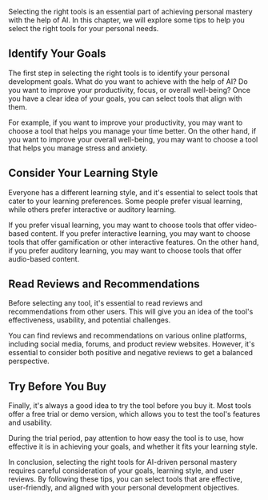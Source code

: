 

Selecting the right tools is an essential part of achieving personal mastery with the help of AI. In this chapter, we will explore some tips to help you select the right tools for your personal needs.

Identify Your Goals
-------------------

The first step in selecting the right tools is to identify your personal development goals. What do you want to achieve with the help of AI? Do you want to improve your productivity, focus, or overall well-being? Once you have a clear idea of your goals, you can select tools that align with them.

For example, if you want to improve your productivity, you may want to choose a tool that helps you manage your time better. On the other hand, if you want to improve your overall well-being, you may want to choose a tool that helps you manage stress and anxiety.

Consider Your Learning Style
----------------------------

Everyone has a different learning style, and it's essential to select tools that cater to your learning preferences. Some people prefer visual learning, while others prefer interactive or auditory learning.

If you prefer visual learning, you may want to choose tools that offer video-based content. If you prefer interactive learning, you may want to choose tools that offer gamification or other interactive features. On the other hand, if you prefer auditory learning, you may want to choose tools that offer audio-based content.

Read Reviews and Recommendations
--------------------------------

Before selecting any tool, it's essential to read reviews and recommendations from other users. This will give you an idea of the tool's effectiveness, usability, and potential challenges.

You can find reviews and recommendations on various online platforms, including social media, forums, and product review websites. However, it's essential to consider both positive and negative reviews to get a balanced perspective.

Try Before You Buy
------------------

Finally, it's always a good idea to try the tool before you buy it. Most tools offer a free trial or demo version, which allows you to test the tool's features and usability.

During the trial period, pay attention to how easy the tool is to use, how effective it is in achieving your goals, and whether it fits your learning style.

In conclusion, selecting the right tools for AI-driven personal mastery requires careful consideration of your goals, learning style, and user reviews. By following these tips, you can select tools that are effective, user-friendly, and aligned with your personal development objectives.
